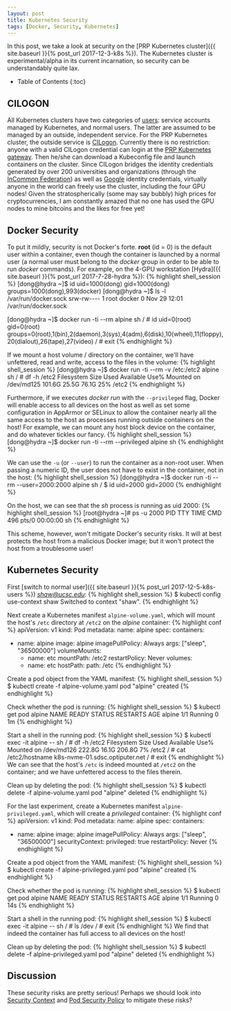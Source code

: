 ```yaml
---
layout: post
title: Kubernetes Security
tags: [Docker, Security, Kubernetes]
---
```


In this post, we take a look at security on the [PRP Kubernetes cluster]({{ site.baseurl }}{% post_url 2017-12-3-k8s %}).<!-- more --> The Kubernetes cluster is experimental/alpha in its current incarnation, so security can be understandably quite lax.

* Table of Contents
{:toc}

## CILOGON
All Kubernetes clusters have two categories of [users](https://kubernetes.io/docs/admin/authentication/#users-in-kubernetes): service accounts managed by Kubernetes, and normal users. The latter are assumed to be managed by an outside, independent service. For the PRP Kubernetes cluster, the outside service is [CILogon](https://cilogon.org/). Currently there is no restriction: anyone with a valid CILogon credential can login at the [PRP Kubernetes gateway](https://k8s.optiputer.net/). Then he/she can download a Kubeconfig file and launch containers on the cluster. Since CILogon bridges the identity credentials generated by over 200 universities and organizations (through the [InCommon Federation](https://www.incommon.org/)) as well as [Google](http://google.com/profiles/me) identity credentials, virtually anyone in the world can freely use the cluster, including the four GPU nodes! Given the stratospherically (some may say bubbly) high prices for cryptocurrencies, I am constantly amazed that no one has used the GPU nodes to mine bitcoins and the likes for free yet!

## Docker Security
To put it mildly, security is not Docker's forte. **root** (id = 0) is the default user within a container, even though the container is launched by a normal user (a normal user must belong to the *docker* group in order to be able to run *docker* commands). For example, on the 4-GPU workstation [Hydra]({{ site.baseurl }}{% post_url 2017-7-28-hydra %}):
{% highlight shell_session %}
[dong@hydra ~]$ id
uid=1000(dong) gid=1000(dong) groups=1000(dong),993(docker)
[dong@hydra ~]$ ls -l /var/run/docker.sock
srw-rw---- 1 root docker 0 Nov 29 12:01 /var/run/docker.sock

[dong@hydra ~]$ docker run -ti --rm alpine sh
/ # id
uid=0(root) gid=0(root) groups=0(root),1(bin),2(daemon),3(sys),4(adm),6(disk),10(wheel),11(floppy),20(dialout),26(tape),27(video)
/ # exit
{% endhighlight %}

If we mount a host volume / directory on the container, we'll have unfettered, read and write, access to the files in the volume:
{% highlight shell_session %}
[dong@hydra ~]$ docker run -ti --rm -v /etc:/etc2 alpine sh
/ # df -h /etc2
Filesystem                Size      Used Available Use% Mounted on
/dev/md125              101.6G     25.5G     76.1G  25% /etc2
{% endhighlight %}

Furthermore, if we executes *docker run* with the `--privileged` flag, Docker will enable access to all devices on the host as well as set some configuration in AppArmor or SELinux to allow the container nearly all the same access to the host as processes running outside containers on the host! For example, we can mount any host block device on the container, and do whatever tickles our fancy.
{% highlight shell_session %}
[dong@hydra ~]$ docker run -ti --rm --privileged alpine sh
{% endhighlight %}

We can use the `-u` (or `--user`) to run the container as a non-root user. When passing a numeric ID, the user does not have to exist in the container, not in the host:
{% highlight shell_session %}
[dong@hydra ~]$ docker run -ti --rm --user=2000:2000 alpine sh
/ $ id
uid=2000 gid=2000
{% endhighlight %}

On the host, we can see that the *sh* process is running as uid 2000:
{% highlight shell_session %}
[root@hydra ~]# ps -u 2000
  PID TTY          TIME CMD
  496 pts/0    00:00:00 sh
{% endhighlight %}

This scheme, however, won't mitigate Docker's security risks. It will at best protects the host from a malicious Docker image; but it won't protect the host from a troublesome user!

## Kubernetes Security
First [switch to normal user]({{ site.baseurl }}{% post_url 2017-12-5-k8s-users %}) *shaw@ucsc.edu*:
{% highlight shell_session %}
$ kubectl config use-context shaw
Switched to context "shaw".
{% endhighlight %}

Next create a Kubernetes manifest `alpine-volume.yaml`, which will mount the host's `/etc` directory at `/etc2` on the *alpine* container:
{% highlight conf %}
apiVersion: v1
kind: Pod
metadata:
  name: alpine
spec:
  containers:
  - name: alpine
    image: alpine
    imagePullPolicy: Always
    args: ["sleep", "36500000"]
    volumeMounts:
    - name: etc
      mountPath: /etc2
  restartPolicy: Never
  volumes:
    - name: etc
      hostPath:
        path: /etc
{% endhighlight %}

Create a pod object from the YAML manifest:
{% highlight shell_session %}
$ kubectl create -f alpine-volume.yaml
pod "alpine" created
{% endhighlight %}

Check whether the pod is running:
{% highlight shell_session %}
$ kubectl get pod alpine
NAME      READY     STATUS    RESTARTS   AGE
alpine    1/1       Running   0          1m
{% endhighlight %}

Start a shell in the running pod:
{% highlight shell_session %}
$ kubectl exec -it alpine -- sh
/ # df -h /etc2
Filesystem                Size      Used Available Use% Mounted on
/dev/md126              222.8G     16.1G    206.8G   7% /etc2
/ # cat /etc2/hostname
k8s-nvme-01.sdsc.optiputer.net
/ # exit
{% endhighlight %}
We can see that the host's `/etc` is indeed mounted at `/etc2` on the container; and we have unfettered access to the files therein.

Clean up by deleting the pod:
{% highlight shell_session %}
$ kubectl delete -f alpine-volume.yaml
pod "alpine" deleted
{% endhighlight %}

For the last experiment, create a Kubernetes manifest `alpine-privileged.yaml`, which will create a *privileged* container:
{% highlight conf %}
apiVersion: v1
kind: Pod
metadata:
  name: alpine
spec:
  containers:
  - name: alpine
    image: alpine
    imagePullPolicy: Always
    args: ["sleep", "36500000"]
    securityContext:
      privileged: true
  restartPolicy: Never
{% endhighlight %}

Create a pod object from the YAML manifest:
{% highlight shell_session %}
$ kubectl create -f alpine-privileged.yaml
pod "alpine" created
{% endhighlight %}

Check whether the pod is running:
{% highlight shell_session %}
$ kubectl get pod alpine
NAME      READY     STATUS    RESTARTS   AGE
alpine    1/1       Running   0          14s
{% endhighlight %}

Start a shell in the running pod:
{% highlight shell_session %}
$ kubectl exec -it alpine -- sh
/ # ls /dev
/ # exit
{% endhighlight %}
We find that indeed the container has full access to all devices on the host!

Clean up by deleting the pod:
{% highlight shell_session %}
$ kubectl delete -f alpine-privileged.yaml
pod "alpine" deleted
{% endhighlight %}

## Discussion
These security risks are pretty serious! Perhaps we should look into [Security Context](https://kubernetes.io/docs/tasks/configure-pod-container/security-context/) and [Pod Security Policy](https://kubernetes.io/docs/concepts/policy/pod-security-policy/) to mitigate these risks?
